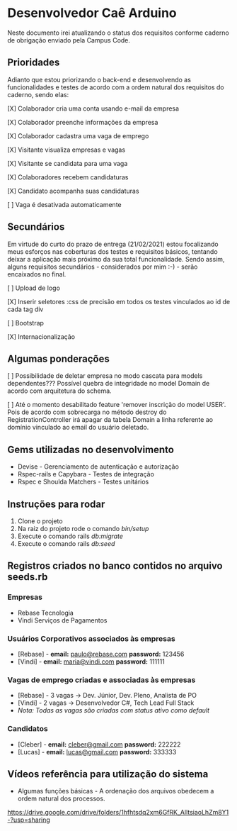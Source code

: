 # Desenvolvedor Caê Arduino 

Neste documento irei atualizando o status dos requisitos conforme caderno
de obrigação enviado pela Campus Code.

## Prioridades

Adianto que estou priorizando o back-end e desenvolvendo as funcionalidades
e testes de acordo com a ordem natural dos requisitos do caderno, sendo elas:

[X] Colaborador cria uma conta usando e-mail da empresa

[X] Colaborador preenche informações da empresa

[X] Colaborador cadastra uma vaga de emprego

[X] Visitante visualiza empresas e vagas

[X] Visitante se candidata para uma vaga

[X] Colaboradores recebem candidaturas

[X] Candidato acompanha suas candidaturas

[ ] Vaga é desativada automaticamente


## Secundários

Em virtude do curto do prazo de entrega (21/02/2021) estou focalizando meus esforços
nas coberturas dos testes e requisitos básicos, tentando deixar a aplicação mais
próximo da sua total funcionalidade.
Sendo assim, alguns requisitos secundários - considerados por mim :-) - serão encaixados no
final.

[ ] Upload de logo

[X] Inserir seletores :css de precisão em todos os testes vinculados ao id de cada tag div

[ ] Bootstrap 

[X] Internacionalização 

## Algumas ponderações

[ ] Possibilidade de deletar empresa no modo cascata para models dependentes??? Possível quebra de integridade no model Domain de acordo com arquitetura do schema.

[ ] Até o momento desabilitado feature 'remover inscrição do model USER'. Pois de acordo com sobrecarga no método destroy do RegistrationController irá apagar da tabela Domain a linha referente ao domínio vinculado ao email do usuário deletado.

## Gems utilizadas no desenvolvimento

* Devise - Gerenciamento de autenticação e autorização 
* Rspec-rails e Capybara - Testes de integração
* Rspec e Shoulda Matchers - Testes unitários

## Instruções para rodar
1. Clone o projeto
2. Na raiz do projeto rode o comando *bin/setup*
3. Execute o comando rails *db:migrate*
4. Execute o comando rails *db:seed*

## Registros criados no banco contidos no arquivo seeds.rb

### Empresas
* Rebase Tecnologia
* Vindi Serviços de Pagamentos

### Usuários Corporativos associados às empresas
* [Rebase] - **email:** paulo@rebase.com **password:** 123456
* [Vindi] - **email:** maria@vindi.com **password:** 111111

### Vagas de emprego criadas e associadas às empresas
* [Rebase] - 3 vagas -> Dev. Júnior, Dev. Pleno, Analista de PO
* [Vindi] - 2 vagas -> Desenvolvedor C#, Tech Lead Full Stack
* *Nota: Todas as vagas são criadas com status ativo como default*

### Candidatos
* [Cleber] - **email:** cleber@gmail.com **password:** 222222
* [Lucas] - **email:** lucas@gmail.com **password:** 333333

## Vídeos referência para utilização do sistema
* Algumas funções básicas - A ordenação dos arquivos obedecem a ordem natural dos processos.

https://drive.google.com/drive/folders/1hfhtsdq2xm6GfRK_AlltsiaoLhZm8Y1-?usp=sharing




